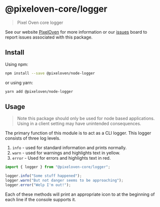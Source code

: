 # @pixeloven-core/logger

> Pixel Oven core logger

See our website [PixelOven](https://www.pixeloven.com/) for more information or our [issues](https://github.com/pixeloven/pixeloven/issues) board to report issues associated with this package.

## Install

Using npm:

```sh
npm install --save @pixeloven/node-logger
```

or using yarn:

```sh
yarn add @pixeloven/node-logger
```

## Usage
> Note this package should only be used for node based applications. Using in a client setting may have unintended consequences.

The primary function of this module is to act as a CLI logger. This logger consists of three log levels.

1. `info` - used for standard information and prints normally.
3. `warn` - used for warnings and highlights text in yellow.
1. `error` - Used for errors and highlights text in red.


```javascript
import { logger } from "@pixeloven-core/logger";

logger.info("Some stuff happened");
logger.warn("But not danger seems to be approaching");
logger.error("Welp I'm out!");
```
Each of these methods will print an appropriate icon to at the beginning of each line if the console supports it.